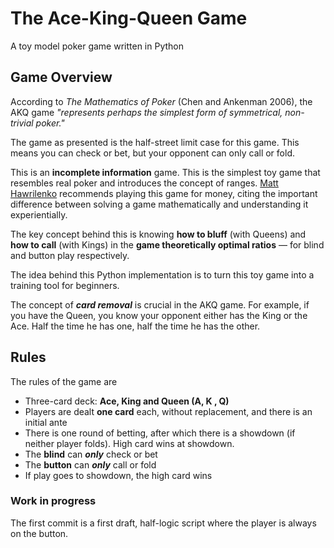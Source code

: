 # The Ace-King-Queen Game

A toy model poker game written in Python

## Game Overview

<p>According to <em>The Mathematics of Poker</em> (Chen and Ankenman 2006), the AKQ game <em>"represents perhaps the simplest form of symmetrical, non-trivial poker."</em></p>

<p>The game as presented is the half-street limit case for this game. This means you can check or bet, but your opponent can only call or fold.</p>

<p>This is an <strong>incomplete information</strong> game. This is the simplest toy game that resembles real poker and introduces the concept of ranges. <a href="https://ocw.mit.edu/courses/sloan-school-of-management/15-s50-poker-theory-and-analytics-january-iap-2015/lecture-videos/decision-making/">Matt Hawrilenko</a> recommends playing this game for money, citing the important difference between solving a game mathematically and understanding it experientially.</p>

<p>The key concept behind this is knowing <strong>how to bluff</strong> (with Queens) and <strong>how to call</strong> (with Kings) in the <strong>game theoretically optimal ratios</strong> — for blind and button play respectively.</p>

<p>The idea behind this Python implementation is to turn this toy game into a training tool for beginners.</p>

<p>The concept of <strong><em>card removal</em></strong> is crucial in the AKQ game. For example, if you have the Queen, you know your opponent either has the King or the Ace. Half the time he has one, half the time he has the other.</p>

<h2>Rules</h2>

<p>The rules of the game are</p>

<ul>
<li>Three-card deck: <strong>Ace, King and Queen (A, K , Q)</strong></li>
<li>Players are dealt <strong>one card</strong> each, without replacement, and there is an initial ante</li>
<li>There is one round of betting, after which there is a showdown (if neither player folds). High card wins at showdown.</li>
<li>The <strong>blind</strong> can <strong><em>only</em></strong> check or bet</li>
<li>The <strong>button</strong> can <strong><em>only</em></strong> call or fold</li>
<li>If play goes to showdown, the high card wins</li>
</ul>

### Work in progress

The first commit is a first draft, half-logic script where the player is always on the button.
